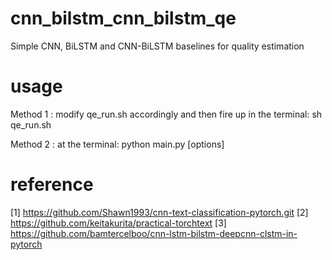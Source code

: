 # cnn_bilstm_cnn_bilstm_qe
Simple CNN, BiLSTM and CNN-BiLSTM baselines for  quality estimation
# usage
Method 1 : modify qe_run.sh  accordingly and then fire up in the terminal:
	   sh qe_run.sh
									
Method 2 : at the terminal:
	   python main.py [options] 
	   
	   
# reference

[1] https://github.com/Shawn1993/cnn-text-classification-pytorch.git
[2] https://github.com/keitakurita/practical-torchtext
[3] https://github.com/bamtercelboo/cnn-lstm-bilstm-deepcnn-clstm-in-pytorch
